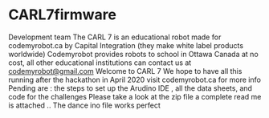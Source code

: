 # CARL7firmware
Development team 
The CARL 7 is an educational robot made for codemyrobot.ca by Capital Integration (they make white label products worldwide)
Codemyrobot provides robots to school in Ottawa Canada at no cost, all other educational institutions can contact us at codemyrobot@gmail.com
Welcome to CARL 7 We hope to have all this running after the hackathon in April 2020 visit codemyrobot.ca for more info 
Pending are : the steps to set up the Arudino IDE , all the data sheets, and code for the challenges
Please take a look at the zip file a complete read me is attached ..    The dance ino file works perfect 
